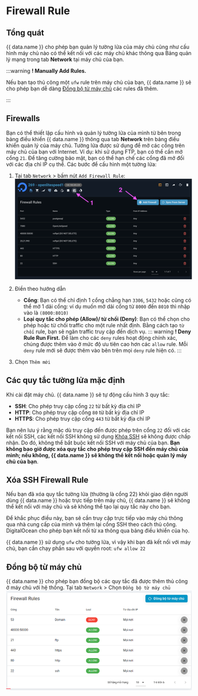 <script setup>
import { data } from '../../.vitepress/config.data.ts'
</script>

# Firewall Rule

## Tổng quát

{{ data.name }} cho phép bạn quản lý tường lửa của máy chủ cũng như cấu hình máy chủ nào có thể kết nối với các máy chủ khác thông qua Bảng quản lý mạng trong tab **Network** tại máy chủ của bạn.

:::warning **! Manually Add Rules.**

Nếu bạn tạo thủ công một `ufw` rule trên máy chủ của bạn, {{ data.name }} sẽ cho phép bạn dễ dàng [Đồng bộ từ máy chủ](#đong-bo-tu-may-chu) các rules đã thêm.

:::

## Firewalls

Bạn có thể thiết lập cấu hình và quản lý tường lửa của mình từ bên trong bảng điều khiển {{ data.name }} thông qua tab **Network** trên bảng điều khiển quản lý của máy chủ. Tường lửa được sử dụng để mở các cổng trên máy chủ của bạn với Internet. Ví dụ: khi sử dụng FTP, bạn có thể cần mở cổng `21`.
Để tăng cường bảo mật, bạn có thể hạn chế các cổng đã mở đối với các địa chỉ IP cụ thể. Các bước để cấu hình một tường lửa:

1. Tại tab `Network` > bấm nút `Add Firewall Rule`:
   ![](<../../images/docs/vi/server/firewall-rule/Screenshot 2024-04-23 at 12.48.24.png>)

2. Điền theo hướng dẫn

    - **Cổng**: Bạn có thể chỉ định 1 cổng chẳng hạn `3306`, `5432` hoặc cũng có thể mở 1 dải cổng: ví dụ muốn mở dải cổng từ `8000` đến `8010` thì nhập vào là `(8000:8010)`
    - **Loại quy tắc cho phép (Allow)/ từ chối (Deny)**: Bạn có thể chọn cho phép hoặc từ chối traffic cho một rule nhất định. Bằng cách tạo `từ chối` rule, bạn sẽ ngăn traffic truy cập đến dịch vụ.
      ::: warning **! Deny Rule Run First.**
      Để làm cho các `deny` rules hoạt động chính xác, chúng được thêm vào ở mức độ ưu tiên cao hơn các `allow` rule. Mỗi `deny` rule mới sẽ được thêm vào bên trên mọi `deny` rule hiện có.
      :::

3. Chọn `Thêm mới`

## Các quy tắc tường lửa mặc định

Khi cài đặt máy chủ. {{ data.name }} sẽ tự động cấu hình 3 quy tắc:

-   **SSH**: Cho phép truy cập cổng `22` từ bất kỳ địa chỉ IP
-   **HTTP**: Cho phép truy cập cổng `80` từ bất kỳ địa chỉ IP
-   **HTTPS**: Cho phép truy cập cổng `443` từ bất kỳ địa chỉ IP

Bạn nên lưu ý rằng mặc dù truy cập đến được phép trên cổng `22` đối với các kết nối SSH, các kết nối SSH không sử dụng [Khóa SSH](../knowledge/ssh-keys.md) sẽ không được chấp nhận. Do đó, không thể bắt buộc kết nối SSH với máy chủ của bạn. **Bạn không bao giờ được xóa quy tắc cho phép truy cập SSH đến máy chủ của mình; nếu không, {{ data.name }} sẽ không thể kết nối hoặc quản lý máy chủ của bạn**.

## Xóa SSH Firewall Rule

Nếu bạn đã xóa quy tắc tường lửa (thường là cổng 22) khỏi giao diện người dùng {{ data.name }} hoặc trực tiếp trên máy chủ, {{ data.name }} sẽ không thể kết nối với máy chủ và sẽ không thể tạo lại quy tắc này cho bạn.

Để khắc phục điều này, bạn sẽ cần truy cập trực tiếp vào máy chủ thông qua nhà cung cấp của mình và thêm lại cổng SSH theo cách thủ công. DigitalOcean cho phép bạn kết nối từ xa thông qua bảng điều khiển của họ.

{{ data.name }} sử dụng `ufw` cho tường lửa, vì vậy khi bạn đã kết nối với máy chủ, bạn cần chạy phần sau với quyền root:
`ufw allow 22`

## Đồng bộ từ máy chủ

{{ data.name }} cho phép bạn đồng bộ các quy tắc đã được thêm thủ công ở máy chủ với hệ thống.
Tại tab `Network` > Chọn `Đồng bộ từ máy chủ`
![](../../images/firewall-sync.png)
